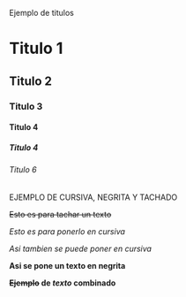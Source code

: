 Ejemplo de titulos

# Titulo 1
## Titulo 2
### Titulo 3
#### Titulo 4
##### Titulo 4
###### Titulo 6

EJEMPLO DE CURSIVA, NEGRITA Y TACHADO

~~Esto es para tachar un texto~~

*Esto es para ponerlo en cursiva*

_Asi tambien se puede poner en cursiva_

**Asi se pone un texto en negrita**


**~~Ejemplo~~ de *texto* combinado**
